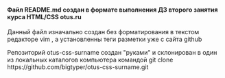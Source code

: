 <h4>Файл README.md создан в формате выполнения ДЗ второго занятия курса HTML/CSS otus.ru</h4>
<p1>Данный файл изначально создан без форматирования в текстом редакторе vim , а установленны теги разметки уже с сайта github</p>
<p1>Репозиторий otus-css-surname создан "руками" и склонирован в один из локальных каталогов компьютера командой 
git clone https://github.com/bigtyper/otus-css-surname.git<p1>



